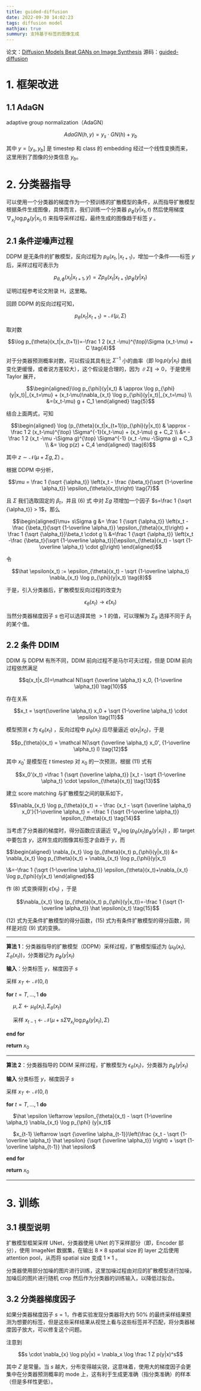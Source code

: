 ```yaml
---
title: guided-diffusion
date: 2022-09-30 14:02:23
tags: diffusion model
mathjax: true
summury: 支持基于标签的图像生成
---
```


论文：[Diffusion Models Beat GANs on Image Synthesis](https://arxiv.org/abs/2015.05233)
源码：[guided-diffusion](https://github.com/openai/guided-diffusion)


# 1. 框架改进

## 1.1 AdaGN

adaptive group normalization（AdaGN）


$$ AdaGN(h,y)=y_s \cdot GN(h)+y_b \tag{1}$$

其中 $y=[y_s,y_b]$ 是 timestep 和 class 的 embedding 经过一个线性变换而来，这里用到了图像的分类信息 $y_b$。

# 2. 分类器指导

可以使用一个分类器的梯度作为一个预训练的扩散模型的条件，从而指导扩散模型根据条件生成图像，具体而言，我们训练一个分类器 $p_{\phi}(y|x_t,t)$ 然后使用梯度 $\nabla_{x_t} \log p_{\phi}(y|x_t, t)$ 来指导采样过程，最终生成的图像趋于标签 $y$ 。

## 2.1 条件逆噪声过程

DDPM 是无条件的扩散模型，反向过程为 $p_{\theta}(x_t,|x_{t+1})$，增加一个条件——标签 $y$ 后，采样过程可表示为

$$p_{\theta, \phi}(x_t|x_{t+1},y) = Z p_{\theta}(x_t|x_{t+1}) p_{\phi}(y|x_t) \tag{2}$$ 

证明过程参考论文附录 H，这里略。

回顾 DDPM 的反向过程可知，

$$p_{\theta}(x_t|x_{t+1})=\mathcal N(\mu, \Sigma) \tag{3}$$

取对数

$$\log p_{\theta}(x_t|x_{t+1})=-\frac 1 2 (x_t -\mu)^{\top}\Sigma (x_t-\mu) + C \tag{4}$$

对于分类器预测概率对数，可以假设其具有比 $\Sigma^{-1}$ 小的曲率（即 $\log p(y|x_t)$ 曲线变化更缓慢，或者说方差较大），这个假设是合理的，因为 $\|\Sigma\| \rightarrow 0$，于是使用 Taylor 展开，

$$\begin{aligned}\log p_{\phi}(y|x_t) & \approx \log p_{\phi}(y|x_t)|_{x_t=\mu} + (x_t-\mu)\nabla_{x_t} \log p_{\phi}(y|x_t)|_{x_t=\mu}
\\ &=(x_t-\mu) g + C_1
\end{aligned} \tag{5}$$


结合上面两式，可知

$$\begin{aligned} \log (p_{\theta}(x_t|x_{t+1})p_{\phi}(y|x_t)) & \approx -\frac 1 2 (x_t-\mu)^{\top} \Sigma^{-1}(x_t-\mu) + (x_t-\mu) g + C_2 
\\ &= -\frac 1 2 (x_t -\mu -\Sigma g)^{\top} \Sigma^{-1} (x_t -\mu -\Sigma g) + C_3
\\ &= \log p(z) + C_4 
\end{aligned} \tag{6}$$

其中 $z \sim \mathcal N(\mu + \Sigma g , \Sigma)$ 。

根据 DDPM 中分析，

$$\mu = \frac 1 {\sqrt {\alpha_t}} \left(x_t - \frac {\beta_t}{\sqrt {1-\overline \alpha_t}} \epsilon_{\theta}(x_t)\right) \tag{7}$$

且 $\Sigma$ 我们选取固定的 $\beta_t$，并且 (6) 式 中对 $\Sigma g$ 项增加一个因子 $s=\frac 1 {\sqrt {\alpha_t}} > 1$，那么

$$\begin{aligned}\mu+ s\Sigma g &= \frac 1 {\sqrt {\alpha_t}} \left(x_t - \frac {\beta_t}{\sqrt {1-\overline \alpha_t}} \epsilon_{\theta}(x_t)\right) + \frac 1 {\sqrt {\alpha_t}}\beta_t \cdot g
\\ &=\frac 1 {\sqrt {\alpha_t}} \left(x_t -\frac {\beta_t}{\sqrt {1-\overline \alpha_t}}[\epsilon_{\theta}(x_t) - \sqrt {1-\overline \alpha_t} \cdot g]\right)
\end{aligned}$$

令

$$\hat \epsilon(x_t) := \epsilon_{\theta}(x_t) - \sqrt {1-\overline \alpha_t}  \nabla_{x_t} \log p_{\phi}(y|x_t) \tag{8}$$

于是，引入分类器后，扩散模型反向过程的改变为

$$\epsilon_{\theta}(x_t) \rightarrow \hat \epsilon(x_t) \tag{9}$$

当然分类器梯度因子 $s$ 也可以选择其他 $>1$ 的值，可以理解为 $\Sigma_{\theta}$ 选择不同于 $\beta_t$ 的某个值。

## 2.2 条件 DDIM

DDIM 与 DDPM 有所不同，DDIM 前向过程不是马尔可夫过程，但是 DDIM 前向过程依然满足

$$q(x_t|x_0)=\mathcal N(\sqrt {\overline \alpha_t} x_0,  {1-\overline \alpha_t}I) \tag{10}$$

存在关系

$$x_t = \sqrt{\overline \alpha_t} x_0 + \sqrt {1-\overline \alpha_t} \cdot \epsilon \tag{11}$$

模型预测 $\epsilon$ 为 $\epsilon_{\theta}(x_t)$ ，反向过程中 $p_{\theta}(x_t)$ 应尽量逼近 $q(x_t|x_0)$，于是

$$p_{\theta}(x_t) = \mathcal N(\sqrt {\overline \alpha_t} x_0',  {1-\overline \alpha_t} I) \tag{12}$$

其中 $x_0'$ 是模型在 $t$ timestep 对 $x_0$ 的一次预测，根据 (11) 式有 

$$x_0'(x_t) =\frac 1 {\sqrt {\overline \alpha_t}} [x_t - \sqrt {1-\overline \alpha_t} \cdot \epsilon_{\theta}(x_t)] \tag{13}$$

建立 score matching 与扩散模型之间的联系如下，

$$\nabla_{x_t}  \log p_{\theta}(x_t) = - \frac {x_t - \sqrt {\overline \alpha_t} x_0'}{1-\overline \alpha_t} = -\frac 1 {\sqrt {1-\overline \alpha_t}} \epsilon_{\theta}(x_t) \tag{14}$$

当考虑了分类器的梯度时，得分函数应该逼近 $\nabla_{x_t} \log (p_{\theta}(x_t) p_{\phi}(y|x_t))$ ，即 target 中要包含 $y$，这样生成的图像其标签才会趋于 $y$，而

$$\begin{aligned} \nabla_{x_t} \log (p_{\theta}(x_t) p_{\phi}(y|x_t)) &= \nabla_{x_t} \log p_{\theta}(x_t) + \nabla_{x_t} \log p_{\phi}(y|x_t) 

\\&=-\frac 1 {\sqrt {1-\overline \alpha_t}} \epsilon_{\theta}(x_t)+\nabla_{x_t} \log p_{\phi}(y|x_t)
\end{aligned}$$

作 (8) 式变换得到 $\hat \epsilon(x_t)$ ，于是 

$$\nabla_{x_t} \log (p_{\theta}(x_t) p_{\phi}(y|x_t))=-\frac 1 {\sqrt {1-\overline \alpha_t}} \hat \epsilon(x_t) \tag{15}$$

(12) 式为无条件扩散模型的得分函数，(15) 式为有条件扩散模型的得分函数，同样是对应 (9) 式的变换。


---
**算法 1**：分类器指导的扩散模型（DDPM）采样过程，扩散模型描述为 $(\mu_{\theta}(x_t), \Sigma_{\theta}(x_t))$，分类器记为 $p_{\phi}(y|x_t)$

**输入**：分类标签 $y$，梯度因子 $s$

采样 $x_T \leftarrow \mathcal N(0,I)$

**for** $t=T,\ldots, 1$ **do**

&emsp; $\mu, \Sigma \leftarrow \mu_{\theta}(x_t), \Sigma_{\theta}(x_t)$

&emsp; 采样 $x_{t-1} \leftarrow \mathcal N(\mu+s\Sigma \nabla_{x_t} \log p_{\phi}(y|x_t), \Sigma)$

**end for**

**return** $x_0$

---
**算法 2**：分类器指导的 DDIM 采样过程，扩散模型为 $\epsilon_{\theta}(x_t)$，分类器为 $p_{\phi}(y|x_t)$

**输入** 分类标签 $y$，梯度因子 $s$

采样 $x_T \leftarrow \mathcal N(0, I)$

**for** $t=T,\ldots, 1$ **do**

&emsp; $\hat \epsilon \leftarrow \epsilon_{\theta}(x_t) - \sqrt {1-\overline \alpha_t} \nabla_{x_t} \log p_{\phi} (y|x_t)$

&emsp; $x_{t-1} \leftarrow \sqrt {\overline \alpha_{t-1}}\left(\frac {x_t - \sqrt {1-\overline \alpha_t} \hat \epsilon} {\sqrt {\overline \alpha_t}} \right) + \sqrt {1-\overline \alpha_{t-1}} \hat \epsilon$

**end for**

**return** $x_0$

---

# 3. 训练

## 3.1 模型说明

扩散模型框架采样 UNet，分类器使用 UNet 的下采样部分（即，Encoder 部分），使用 ImageNet 数据集，在输出 $8 \times 8$ spatial size 的 layer 之后使用 attention pool，从而将 spatial size 变成 $1 \times 1$ 。


分类器使用部分加噪的图片进行训练，这里加噪过程由对应的扩散模型进行加噪，加噪后的图片进行随机 crop 然后作为分类器的训练输入，以降低过拟合。

## 3.2 分类器梯度因子

如果分类器梯度因子 $s=1$，作者实验发现分类器将大约 50% 的最终采样结果预测为想要的标签，但是这些采样结果从视觉上看与这些标签并不匹配，将分类器梯度因子放大，可以修复这个问题。


注意到 

$$s \cdot  \nabla_{x} \log p(y|x) = \nabla_x \log \frac 1 Z p(y|x)^s$$

其中 $Z$ 是常量。当 $s$ 越大，分布变得越尖锐，这意味着，使用大的梯度因子会更集中在分类器预测概率的 mode 上，这有利于生成更准确（指分类准确）的样本（但是多样性更低）。





